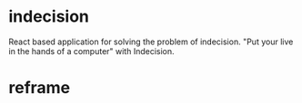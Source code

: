 # indecision
React based application for solving the problem of indecision. "Put your live in the hands of a computer" with Indecision.
# reframe
